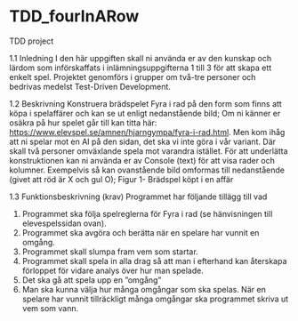 # TDD_fourInARow
TDD project

1.1 Inledning
I den här uppgiften skall ni använda er av den kunskap och lärdom som införskaffats i
inlämningsuppgifterna 1 till 3 för att skapa ett enkelt spel.
Projektet genomförs i grupper om två-tre personer och bedrivas medelst Test-Driven Development.

1.2 Beskrivning
Konstruera brädspelet Fyra i rad på den form som finns att köpa i spelaffärer och kan se ut enligt
nedanstående bild;
Om ni känner er osäkra på hur spelet går till kan titta här:
https://www.elevspel.se/amnen/hjarngympa/fyra-i-rad.html. Men kom ihåg att ni spelar mot en AI
på den sidan, det ska vi inte göra i vår variant. Där skall två personer omväxlande spela mot varandra
istället.
För att underlätta konstruktionen kan ni använda er av Console (text) för att visa rader och
kolumner. Exempelvis så kan ovanstående bild omformas till nedanstående (givet att röd är X och
gul O);
Figur 1- Brädspel köpt i en affär

1.3 Funktionsbeskrivning (krav)
Programmet har följande tillägg till vad
1. Programmet ska följa spelreglerna för Fyra i rad (se hänvisningen till elevespelssidan ovan).
2. Programmet ska avgöra och berätta när en spelare har vunnit en omgång.
3. Programmet skall slumpa fram vem som startar.
4. Programmet skall spela in alla drag så att man i efterhand kan återskapa förloppet för vidare
analys över hur man spelade.
5. Det ska gå att spela upp en ”omgång”
6. Man ska kunna välja hur många omgångar som ska spelas. När en spelare har vunnit
tillräckligt många omgångar ska programmet skriva ut vem som vann.